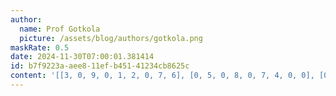 ```yaml
---
author:
  name: Prof Gotkola
  picture: /assets/blog/authors/gotkola.png
maskRate: 0.5
date: 2024-11-30T07:00:01.381414
id: b7f9223a-aee8-11ef-b451-41234cb8625c
content: '[[3, 0, 9, 0, 1, 2, 0, 7, 6], [0, 5, 0, 8, 0, 7, 4, 0, 0], [0, 7, 0, 4, 9, 0, 0, 1, 0], [7, 6, 0, 0, 0, 0, 2, 5, 0], [2, 1, 3, 7, 5, 0, 9, 4, 0], [9, 8, 0, 0, 2, 0, 7, 6, 1], [0, 2, 0, 0, 0, 0, 0, 8, 0], [0, 0, 1, 0, 7, 0, 3, 2, 0], [0, 0, 6, 0, 4, 0, 1, 9, 0]]'
---
```

